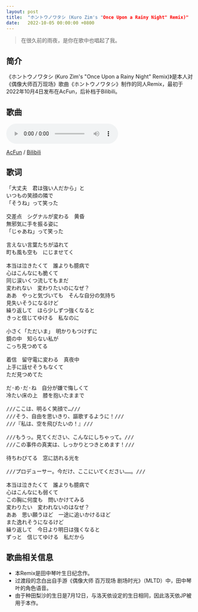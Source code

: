```yaml
---
layout: post
title:  "ホントウノワタシ (Kuro Zim's "Once Upon a Rainy Night" Remix)"
date:	2022-10-05 00:00:00 +0800
---
```


> 在很久前的雨夜，是你在歌中也唱起了我。


## 简介

《ホントウノワタシ (Kuro Zim's "Once Upon a Rainy Night" Remix)》是本人对《偶像大师百万现场》歌曲《ホントウノワタシ》制作的同人Remix，最初于2022年10月4日发布在AcFun，后补档于Bilibili。

## 歌曲

<audio controls>
	<source src="/assets/audio/kotohas2rmx.mp3" type="audio/mp3">
</audio>

[AcFun](https://www.acfun.cn/v/ac39037364) / [Bilibili](https://www.bilibili.com/video/BV1t84y1W71X/)

## 歌词

<pre>
「大丈夫　君は強い人だから」と
いつもの笑顔の隣で
「そうね」って笑った

交差点　シグナルが変わる　黄昏
無邪気に手を振る姿に
「じゃあね」って笑った

言えない言葉たちが溢れて
町も風も空も　にじませてく

本当は泣きたくて　誰よりも臆病で
心はこんなにも脆くて
同じ涙いくつ流してもまだ
変われない　変わりたいのになぜ？
ああ　やっと気づいても　そんな自分の気持ち
見失いそうになるけど
繰り返して　ほら少しずつ強くなると
きっと信じてゆける　私なのに

小さく「ただいま」　明かりもつけずに
鏡の中　知らない私が
こっち見つめてる

着信　留守電に変わる　真夜中
上手に話せそうもなくて
ただ見つめてた

だ·め·だ·ね　自分が嫌で悔しくて
冷たい床の上　膝を抱いたままで

///ここは、明るく笑顔で…///
///そう、自由を思いきり、謳歌するように！///
///『私は、空を飛びたいの！』///

///もうっ。見てください、こんなにしちゃって。///
///この事件の真実は、しっかりとつきとめます！///

待ちわびてる　窓に訪れる光を

///プロデューサー。今だけ、ここにいてください……。///

本当は泣きたくて　誰よりも臆病で
心はこんなにも弱くて
この胸に何度も　問いかけてみる
変わりたい　変われないのはなぜ？
ああ　思い願うほど　一途に追いかけるほど
また逸れそうになるけど
繰り返して　今日より明日は強くなると
ずっと　信じてゆける　私だから
</pre>

## 歌曲相关信息

* 本Remix是田中琴叶生日纪念作。
* 过渡段的念白出自手游《偶像大师 百万现场 剧场时光》（MLTD）中，田中琴叶的角色语音。
* 由于种田梨沙的生日是7月12日，与洛天依设定的生日相同，因此洛天依JP被用于本作。